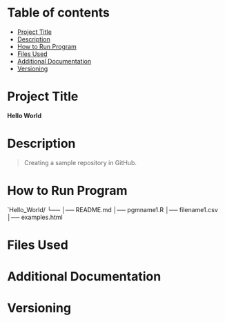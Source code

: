 # Table of contents
  - [Project Title](#Project-Title)
  - [Description](#Description)
  - [How to Run Program](#How-to-Run-Program)
  - [Files Used](#Files-Used)
  - [Additional Documentation](#Additional-Documentation)
  - [Versioning](#Versioning)
# Project Title
  **Hello World**
# Description
  > Creating a sample repository in GitHub.
# How to Run Program
  `Hello_World/
└── 
    │── README.md
    │── pgmname1.R
    │── filename1.csv
    │── examples.html
# Files Used
# Additional Documentation
# Versioning
